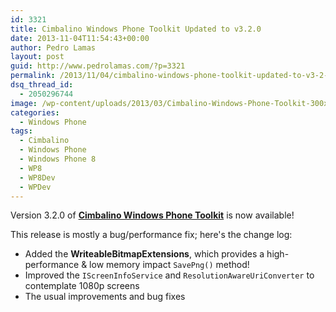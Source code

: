 ```yaml
---
id: 3321
title: Cimbalino Windows Phone Toolkit Updated to v3.2.0
date: 2013-11-04T11:54:43+00:00
author: Pedro Lamas
layout: post
guid: http://www.pedrolamas.com/?p=3321
permalink: /2013/11/04/cimbalino-windows-phone-toolkit-updated-to-v3-2-0/
dsq_thread_id:
  - 2050296744
image: /wp-content/uploads/2013/03/Cimbalino-Windows-Phone-Toolkit-300x270.png
categories:
  - Windows Phone
tags:
  - Cimbalino
  - Windows Phone
  - Windows Phone 8
  - WP8
  - WP8Dev
  - WPDev
---
```

Version 3.2.0 of [**Cimbalino Windows Phone Toolkit**](http://cimbalino.org) is now available!

This release is mostly a bug/performance fix; here's the change log:

* Added the **WriteableBitmapExtensions**, which provides a high-performance & low memory impact `SavePng()` method!
* Improved the `IScreenInfoService` and `ResolutionAwareUriConverter` to contemplate 1080p screens
* The usual improvements and bug fixes
